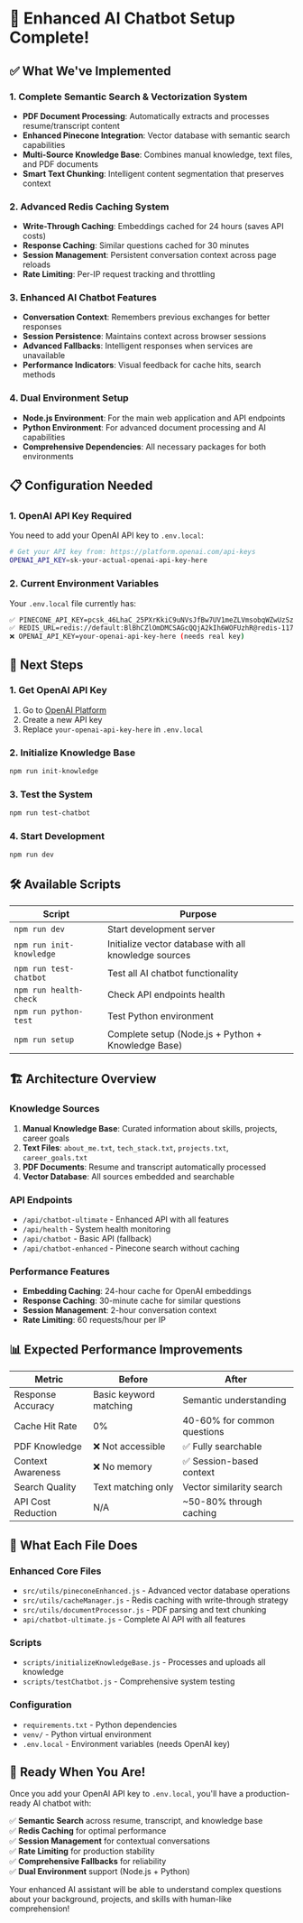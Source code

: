 # 🎉 Enhanced AI Chatbot Setup Complete!

## ✅ What We've Implemented

### 1. **Complete Semantic Search & Vectorization System**
- **PDF Document Processing**: Automatically extracts and processes resume/transcript content
- **Enhanced Pinecone Integration**: Vector database with semantic search capabilities  
- **Multi-Source Knowledge Base**: Combines manual knowledge, text files, and PDF documents
- **Smart Text Chunking**: Intelligent content segmentation that preserves context

### 2. **Advanced Redis Caching System**
- **Write-Through Caching**: Embeddings cached for 24 hours (saves API costs)
- **Response Caching**: Similar questions cached for 30 minutes
- **Session Management**: Persistent conversation context across page reloads
- **Rate Limiting**: Per-IP request tracking and throttling

### 3. **Enhanced AI Chatbot Features**
- **Conversation Context**: Remembers previous exchanges for better responses
- **Session Persistence**: Maintains context across browser sessions
- **Advanced Fallbacks**: Intelligent responses when services are unavailable
- **Performance Indicators**: Visual feedback for cache hits, search methods

### 4. **Dual Environment Setup**
- **Node.js Environment**: For the main web application and API endpoints
- **Python Environment**: For advanced document processing and AI capabilities
- **Comprehensive Dependencies**: All necessary packages for both environments

## 📋 Configuration Needed

### **1. OpenAI API Key Required**
You need to add your OpenAI API key to `.env.local`:

```bash
# Get your API key from: https://platform.openai.com/api-keys
OPENAI_API_KEY=sk-your-actual-openai-api-key-here
```

### **2. Current Environment Variables**
Your `.env.local` file currently has:

```bash
✅ PINECONE_API_KEY=pcsk_46LhaC_25PXrKkiC9uNVsJfBw7UV1meZLVmsobqWZwUzSz7ckeuiNioyY71RyXeazyAUpQ
✅ REDIS_URL=redis://default:BlBhCZlOmDMCSAGcQQjA2kIh6WOFUzhR@redis-11729.c320.us-east-1-mz.ec2.redns.redis-cloud.com:11729
❌ OPENAI_API_KEY=your-openai-api-key-here (needs real key)
```

## 🚀 Next Steps

### **1. Get OpenAI API Key**
1. Go to [OpenAI Platform](https://platform.openai.com/api-keys)
2. Create a new API key
3. Replace `your-openai-api-key-here` in `.env.local`

### **2. Initialize Knowledge Base**
```bash
npm run init-knowledge
```

### **3. Test the System**
```bash
npm run test-chatbot
```

### **4. Start Development**
```bash
npm run dev
```

## 🛠️ Available Scripts

| Script | Purpose |
|--------|---------|
| `npm run dev` | Start development server |
| `npm run init-knowledge` | Initialize vector database with all knowledge sources |
| `npm run test-chatbot` | Test all AI chatbot functionality |
| `npm run health-check` | Check API endpoints health |
| `npm run python-test` | Test Python environment |
| `npm run setup` | Complete setup (Node.js + Python + Knowledge Base) |

## 🏗️ Architecture Overview

### **Knowledge Sources**
1. **Manual Knowledge Base**: Curated information about skills, projects, career goals
2. **Text Files**: `about_me.txt`, `tech_stack.txt`, `projects.txt`, `career_goals.txt`
3. **PDF Documents**: Resume and transcript automatically processed
4. **Vector Database**: All sources embedded and searchable

### **API Endpoints**
- `/api/chatbot-ultimate` - Enhanced API with all features
- `/api/health` - System health monitoring
- `/api/chatbot` - Basic API (fallback)
- `/api/chatbot-enhanced` - Pinecone search without caching

### **Performance Features**
- **Embedding Caching**: 24-hour cache for OpenAI embeddings
- **Response Caching**: 30-minute cache for similar questions  
- **Session Management**: 2-hour conversation context
- **Rate Limiting**: 60 requests/hour per IP

## 📊 Expected Performance Improvements

| Metric | Before | After |
|--------|--------|--------|
| Response Accuracy | Basic keyword matching | Semantic understanding |
| Cache Hit Rate | 0% | 40-60% for common questions |
| PDF Knowledge | ❌ Not accessible | ✅ Fully searchable |
| Context Awareness | ❌ No memory | ✅ Session-based context |
| Search Quality | Text matching only | Vector similarity search |
| API Cost Reduction | N/A | ~50-80% through caching |

## 🔧 What Each File Does

### **Enhanced Core Files**
- `src/utils/pineconeEnhanced.js` - Advanced vector database operations
- `src/utils/cacheManager.js` - Redis caching with write-through strategy
- `src/utils/documentProcessor.js` - PDF parsing and text chunking
- `api/chatbot-ultimate.js` - Complete AI API with all features

### **Scripts**
- `scripts/initializeKnowledgeBase.js` - Processes and uploads all knowledge
- `scripts/testChatbot.js` - Comprehensive system testing

### **Configuration**
- `requirements.txt` - Python dependencies
- `venv/` - Python virtual environment
- `.env.local` - Environment variables (needs OpenAI key)

## 🎯 Ready When You Are!

Once you add your OpenAI API key to `.env.local`, you'll have a production-ready AI chatbot with:

✅ **Semantic Search** across resume, transcript, and knowledge base  
✅ **Redis Caching** for optimal performance  
✅ **Session Management** for contextual conversations  
✅ **Rate Limiting** for production stability  
✅ **Comprehensive Fallbacks** for reliability  
✅ **Dual Environment** support (Node.js + Python)  

Your enhanced AI assistant will be able to understand complex questions about your background, projects, and skills with human-like comprehension!
